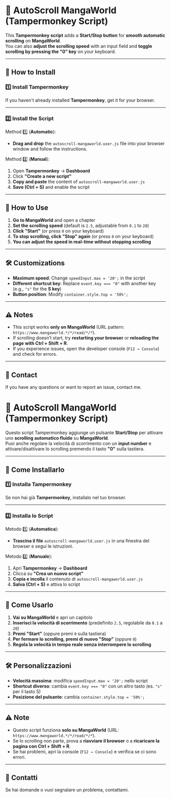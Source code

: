 # 📜 AutoScroll MangaWorld (Tampermonkey Script)

This **Tampermonkey script** adds a **Start/Stop button** for **smooth automatic scrolling** on **MangaWorld**.  
You can also **adjust the scrolling speed** with an input field and **toggle scrolling by pressing the "0" key** on your keyboard.  

---

## 🚀 **How to Install**
### **1️⃣ Install Tampermonkey**
If you haven't already installed **Tampermonkey**, get it for your browser.

---

### **2️⃣ Install the Script**
Method 1️⃣ (**Automatic**):  
- **Drag and drop** the `autoscroll-mangaworld.user.js` file into your browser window and follow the instructions.  

Method 2️⃣ (**Manual**):  
1. Open **Tampermonkey** → **Dashboard**  
2. Click **"Create a new script"**  
3. **Copy and paste** the content of `autoscroll-mangaworld.user.js`  
4. **Save (Ctrl + S)** and enable the script  

---

## 🎯 **How to Use**
1. **Go to MangaWorld** and open a chapter  
2. **Set the scrolling speed** (default is `2.5`, adjustable from `0.1` to `20`)  
3. **Click "Start"** (or press `0` on your keyboard)  
4. **To stop scrolling, click "Stop" again** (or press `0` on your keyboard)  
5. **You can adjust the speed in real-time without stopping scrolling**  

---

## 🛠 **Customizations**
- **Maximum speed**: Change `speedInput.max = '20';` in the script  
- **Different shortcut key**: Replace `event.key === "0"` with another key (e.g., `"s"` for the **S key**)  
- **Button position**: Modify `container.style.top = '50%';`  

---

## ⚠️ **Notes**
- This script works **only on MangaWorld** (URL pattern: `https://www.mangaworld.*/*/read/*/*`).  
- If scrolling doesn’t start, try **restarting your browser** or **reloading the page with Ctrl + Shift + R**.  
- If you experience issues, open the developer console (`F12 → Console`) and check for errors.  

---

## 📧 **Contact**
If you have any questions or want to report an issue, contact me.  










# 📜 AutoScroll MangaWorld (Tampermonkey Script)

Questo script Tampermonkey aggiunge un pulsante **Start/Stop** per attivare uno **scrolling automatico fluido** su **MangaWorld**.  
Puoi anche regolare la velocità di scorrimento con un **input number** e attivare/disattivare lo scrolling premendo il tasto **"0"** sulla tastiera.  

---

## 🚀 **Come Installarlo**
### **1️⃣ Installa Tampermonkey**
Se non hai già **Tampermonkey**, installalo nel tuo browser.

---

### **2️⃣ Installa lo Script**
Metodo 1️⃣ (**Automatica**):  
- **Trascina il file** `autoscroll-mangaworld.user.js` in una finestra del browser e segui le istruzioni.  

Metodo 2️⃣ (**Manuale**):  
1. Apri **Tampermonkey** → **Dashboard**  
2. Clicca su **"Crea un nuovo script"**  
3. **Copia e incolla** il contenuto di `autoscroll-mangaworld.user.js`  
4. **Salva (Ctrl + S)** e attiva lo script  

---

## 🎯 **Come Usarlo**
1. **Vai su MangaWorld** e apri un capitolo  
2. **Inserisci la velocità di scorrimento** (predefinito `2.5`, regolabile da `0.1` a `20`)  
3. **Premi "Start"** (oppure premi `0` sulla tastiera)  
4. **Per fermare lo scrolling, premi di nuovo "Stop"** (oppure `0`)  
5. **Regola la velocità in tempo reale senza interrompere lo scrolling**  

---

## 🛠 **Personalizzazioni**
- **Velocità massima**: modifica `speedInput.max = '20';` nello script  
- **Shortcut diverso**: cambia `event.key === "0"` con un altro tasto (es. `"s"` per il tasto S)  
- **Posizione del pulsante**: cambia `container.style.top = '50%';`  

---

## ⚠️ **Note**
- Questo script funziona **solo su MangaWorld** (URL: `https://www.mangaworld.*/*/read/*/*`).  
- Se lo scrolling non parte, prova a **riavviare il browser** o a **ricaricare la pagina con Ctrl + Shift + R**.  
- Se hai problemi, apri la console (`F12 → Console`) e verifica se ci sono errori.  

---


## 📧 **Contatti**
Se hai domande o vuoi segnalare un problema, contattami.  

